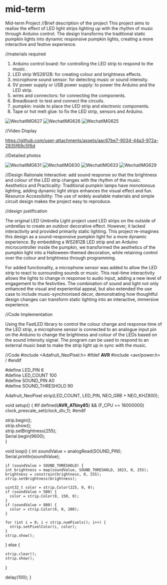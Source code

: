 # mid-term

Mid-term Project
//Brief description of the project
This project aims to realise the effect of LED light strips lighting up with the rhythm of music through Arduino control. The design transforms the traditional static pumpkin lights into dynamic responsive pumpkin lights, creating a more interactive and festive experience.

//materials required
 1. Arduino control board: for controlling the LED strip to respond to the music.
 2. LED strip WS2812B: for creating colour and brightness effects.
 3. microphone sound sensor: for detecting music or sound intensity.
 4. 5V power supply or USB power supply: to power the Arduino and the LED strip.
 5. wires and connectors: for connecting the components.
 6. Breadboard: to test and connect the circuits.
 7. pumpkin: inside to place the LED strip and electronic components.
 8. Tape or hot melt glue: to fix the LED strip, sensors and Arduino.

![WechatIMG627](https://github.com/user-attachments/assets/ad073ce2-47fc-4a77-808e-ac17044b296c)
![WechatIMG626](https://github.com/user-attachments/assets/36fb3eeb-3978-468a-a608-6ce886a414d0)
![WechatIMG625](https://github.com/user-attachments/assets/bdbf3714-6fdd-4ead-a31d-72833c22e58e)


//Video Display

https://github.com/user-attachments/assets/aac67be7-9034-44a3-972a-2935f69c5f6d


//Detailed photos

![WechatIMG631](https://github.com/user-attachments/assets/7c582a16-9b54-44dc-b37c-b3ba73bff21a)
![WechatIMG630](https://github.com/user-attachments/assets/eb70965c-d752-4608-b290-865474e3a40e)
![WechatIMG633](https://github.com/user-attachments/assets/a3c1bf8e-79e3-4c81-983f-0e91a68f0e30)
![WechatIMG629](https://github.com/user-attachments/assets/a5a4ab85-354f-4e3f-a3ce-42d40fd957f3)


//Design Rationale
Interactive: add sound response so that the brightness and colour of the LED strip changes with the rhythm of the music.
Aesthetics and Practicality: Traditional pumpkin lamps have monotonous lighting, adding dynamic light strips enhances the visual effect and fun.
Resource Accessibility: The use of widely available materials and simple circuit design makes the project easy to reproduce.



//design justification 

The original LED Umbrella Light project used LED strips on the outside of umbrellas to create an outdoor decorative effect. However, it lacked interactivity and provided primarily static lighting. This project re-imagines this design as a sound-responsive pumpkin light for a more dynamic experience. By embedding a WS2812B LED strip and an Arduino microcontroller inside the pumpkin, we transformed the aesthetics of the pumpkin light into a Halloween-themed decoration, while retaining control over the colour and brightness through programming.

For added functionality, a microphone sensor was added to allow the LED strip to react to surrounding sounds or music. This real-time interactivity allows the lights to change in response to audio input, adding a new level of engagement to the festivities. The combination of sound and light not only enhanced the visual and experiential appeal, but also extended the use case to include music-synchronised décor, demonstrating how thoughtful design changes can transform static lighting into an interactive, immersive experience.



//Code Implementation

Using the FastLED library to control the colour change and response time of the LED strip, a microphone sensor is connected to an analogue input pin on the Arduino to change the brightness and colour of the LEDs based on the sound intensity signal. The program can be used to respond to an external music beat to make the strip light up in sync with the music.

//Code
#include <Adafruit_NeoPixel.h>
#ifdef __AVR__
 #include <avr/power.h> /
#endif

#define LED_PIN    6         
#define LED_COUNT 100      
#define SOUND_PIN  A0       
#define SOUND_THRESHOLD 90   

Adafruit_NeoPixel strip(LED_COUNT, LED_PIN, NEO_GRB + NEO_KHZ800);

void setup() {
  #if defined(__AVR_ATtiny85__) && (F_CPU == 16000000)
    clock_prescale_set(clock_div_1);
  #endif
  
  strip.begin();              
  strip.show();               
  strip.setBrightness(255);     
  Serial.begin(9600);          
}

void loop() {
  int soundValue = analogRead(SOUND_PIN);
  Serial.println(soundValue);           


    if (soundValue > SOUND_THRESHOLD) {
    int brightness = map(soundValue, SOUND_THRESHOLD, 1023, 0, 255); 
    brightness = constrain(brightness, 0, 255); 
    strip.setBrightness(brightness);
 
    uint32_t color = strip.Color(225, 0, 0); 
    if (soundValue > 500) {
      color = strip.Color(0, 150, 0); 
    }
    if (soundValue > 800) {
      color = strip.Color(0, 0, 200); 
    }

    for (int i = 0; i < strip.numPixels(); i++) {
      strip.setPixelColor(i, color); 
    }
    strip.show(); 
  } else {
    
    strip.clear();
    strip.show();
  }

  delay(100); 
}
